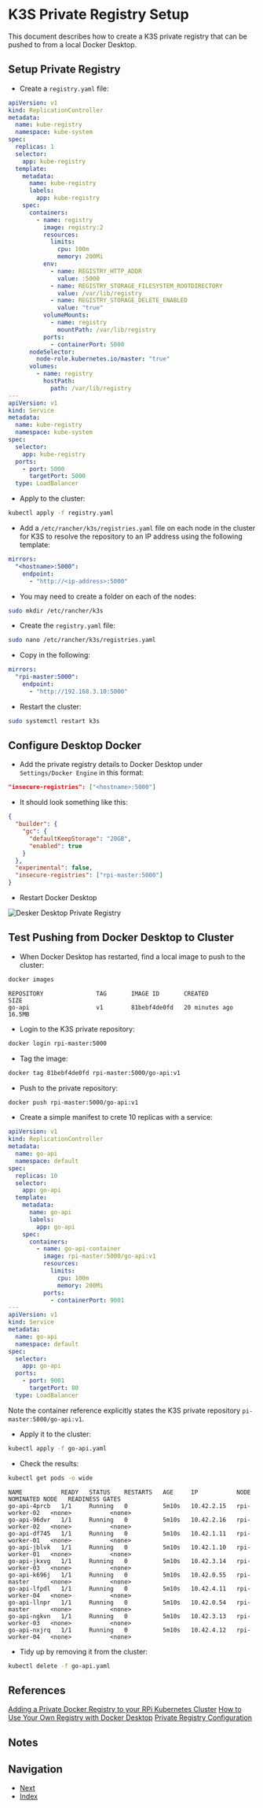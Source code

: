 # K3S Private Registry Setup

This document describes how to create a K3S private registry that can be pushed to from a local Docker Desktop.

## Setup Private Registry

- Create a `registry.yaml` file:

```yaml
apiVersion: v1
kind: ReplicationController
metadata:
  name: kube-registry
  namespace: kube-system
spec:
  replicas: 1
  selector:
    app: kube-registry
  template:
    metadata:
      name: kube-registry
      labels:
        app: kube-registry
    spec:
      containers:
        - name: registry
          image: registry:2
          resources:
            limits:
              cpu: 100m
              memory: 200Mi
          env:
            - name: REGISTRY_HTTP_ADDR
              value: :5000
            - name: REGISTRY_STORAGE_FILESYSTEM_ROOTDIRECTORY
              value: /var/lib/registry
            - name: REGISTRY_STORAGE_DELETE_ENABLED
              value: "true"
          volumeMounts:
            - name: registry
              mountPath: /var/lib/registry
          ports:
            - containerPort: 5000
      nodeSelector:
        node-role.kubernetes.io/master: "true"
      volumes:
        - name: registry
          hostPath:
            path: /var/lib/registry
---
apiVersion: v1
kind: Service
metadata:
  name: kube-registry
  namespace: kube-system
spec:
  selector:
    app: kube-registry
  ports:
    - port: 5000
      targetPort: 5000
  type: LoadBalancer
```

- Apply to the cluster:

```bash
kubectl apply -f registry.yaml
```

- Add a `/etc/rancher/k3s/registries.yaml` file on each node in the cluster for K3S to resolve the repository to an IP address using the following template:

```yaml
mirrors:
  "<hostname>:5000":
    endpoint:
      - "http://<ip-address>:5000"
```

- You may need to create a folder on each of the nodes:

```bash
sudo mkdir /etc/rancher/k3s
```

- Create the `registry.yaml` file:

```bash
sudo nano /etc/rancher/k3s/registries.yaml
```

- Copy in the following:

```yaml
mirrors:
  "rpi-master:5000":
    endpoint:
      - "http://192.168.3.10:5000"
```

- Restart the cluster:

```bash
sudo systemctl restart k3s
```

## Configure Desktop Docker

- Add the private registry details to Docker Desktop under `Settings/Docker Engine` in this format:

```json
"insecure-registries": ["<hostname>:5000"]
```

- It should look something like this:

```json
{
  "builder": {
    "gc": {
      "defaultKeepStorage": "20GB",
      "enabled": true
    }
  },
  "experimental": false,
  "insecure-registries": ["rpi-master:5000"]
}
```

- Restart Docker Desktop

![Desker Desktop Private Registry](./images/docker-desktop-private-registry.png)

## Test Pushing from Docker Desktop to Cluster

- When Docker Desktop has restarted, find a local image to push to the cluster:

```bash
docker images
```

```console
REPOSITORY               TAG       IMAGE ID       CREATED          SIZE
go-api                   v1        81bebf4de0fd   20 minutes ago   16.5MB
```

- Login to the K3S private repository:

```bash
docker login rpi-master:5000
```

- Tag the image:

```bash
docker tag 81bebf4de0fd rpi-master:5000/go-api:v1
```

- Push to the private repository:

```bash
docker push rpi-master:5000/go-api:v1
```

- Create a simple manifest to crete 10 replicas with a service:

```yaml
apiVersion: v1
kind: ReplicationController
metadata:
  name: go-api
  namespace: default
spec:
  replicas: 10
  selector:
    app: go-api
  template:
    metadata:
      name: go-api
      labels:
        app: go-api
    spec:
      containers:
        - name: go-api-container
          image: rpi-master:5000/go-api:v1
          resources:
            limits:
              cpu: 100m
              memory: 200Mi
          ports:
            - containerPort: 9001
---
apiVersion: v1
kind: Service
metadata:
  name: go-api
  namespace: default
spec:
  selector:
    app: go-api
  ports:
    - port: 9001
      targetPort: 80
  type: LoadBalancer
```

Note the container reference explicitly states the K3S private repository `pi-master:5000/go-api:v1`.

- Apply it to the cluster:

```bash
kubectl apply -f go-api.yaml
```

- Check the results:

```bash
kubectl get pods -o wide
```

```console
NAME           READY   STATUS    RESTARTS   AGE     IP           NODE            NOMINATED NODE   READINESS GATES
go-api-4prcb   1/1     Running   0          5m10s   10.42.2.15   rpi-worker-02   <none>           <none>
go-api-96dvr   1/1     Running   0          5m10s   10.42.2.16   rpi-worker-02   <none>           <none>
go-api-df745   1/1     Running   0          5m10s   10.42.1.11   rpi-worker-01   <none>           <none>
go-api-jblvk   1/1     Running   0          5m10s   10.42.1.10   rpi-worker-01   <none>           <none>
go-api-jkxvg   1/1     Running   0          5m10s   10.42.3.14   rpi-worker-03   <none>           <none>
go-api-k696j   1/1     Running   0          5m10s   10.42.0.55   rpi-master      <none>           <none>
go-api-lfpdl   1/1     Running   0          5m10s   10.42.4.11   rpi-worker-04   <none>           <none>
go-api-llnpr   1/1     Running   0          5m10s   10.42.0.54   rpi-master      <none>           <none>
go-api-ngkvn   1/1     Running   0          5m10s   10.42.3.13   rpi-worker-03   <none>           <none>
go-api-nxjrq   1/1     Running   0          5m10s   10.42.4.12   rpi-worker-04   <none>           <none>
```

- Tidy up by removing it from the cluster:

```bash
kubectl delete -f go-api.yaml
```

## References

[Adding a Private Docker Registry to your RPi Kubernetes Cluster](https://medium.com/@chris.allmark/adding-a-private-docker-registry-to-your-rpi-kubernetes-cluster-3b549cc33c4f)
[How to Use Your Own Registry with Docker Desktop](https://www.docker.com/blog/how-to-use-your-own-registry-2/)
[Private Registry Configuration](https://docs.k3s.io/installation/private-registry)

## Notes

## Navigation

- [Next](./k3s-pvc-nfs.md)
- [Index](./README.md)
